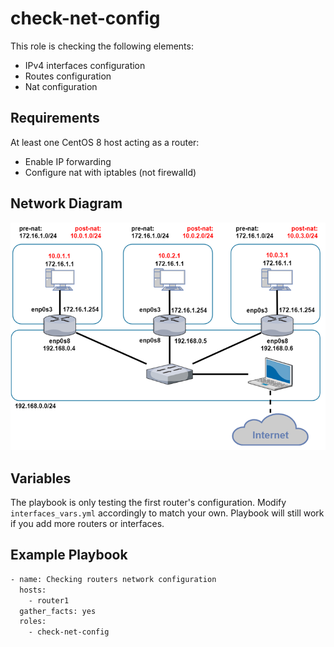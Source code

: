 check-net-config
=========

This role is checking the following elements:
- IPv4 interfaces configuration
- Routes configuration
- Nat configuration

Requirements
------------

At least one CentOS 8 host acting as a router:
- Enable IP forwarding
- Configure nat with iptables (not firewalld)


Network Diagram
--------------

![alt text](https://raw.githubusercontent.com/remi-blondel/ansible-playbooks/master/roles/check-net-config/network_diagram.png)

Variables
--------------

The playbook is only testing the first router's configuration. Modify `interfaces_vars.yml` accordingly to match your own. Playbook will still work if you add more routers or interfaces.


Example Playbook
----------------

```bash
- name: Checking routers network configuration
  hosts:
    - router1
  gather_facts: yes
  roles:
    - check-net-config
```
